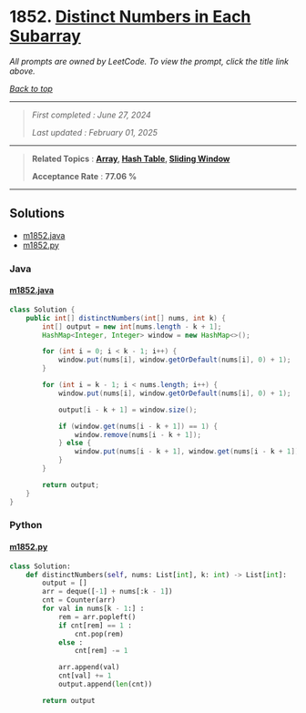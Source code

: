# 1852. [Distinct Numbers in Each Subarray](<https://leetcode.com/problems/distinct-numbers-in-each-subarray>)

*All prompts are owned by LeetCode. To view the prompt, click the title link above.*

*[Back to top](<../README.md>)*

------

> *First completed : June 27, 2024*
>
> *Last updated : February 01, 2025*

------

> **Related Topics** : **[Array](<by_topic/Array.md>), [Hash Table](<by_topic/Hash Table.md>), [Sliding Window](<by_topic/Sliding Window.md>)**
>
> **Acceptance Rate** : **77.06 %**

------

## Solutions

- [m1852.java](<../my-submissions/m1852.java>)
- [m1852.py](<../my-submissions/m1852.py>)
### Java
#### [m1852.java](<../my-submissions/m1852.java>)
```Java
class Solution {
    public int[] distinctNumbers(int[] nums, int k) {
        int[] output = new int[nums.length - k + 1];
        HashMap<Integer, Integer> window = new HashMap<>();

        for (int i = 0; i < k - 1; i++) {
            window.put(nums[i], window.getOrDefault(nums[i], 0) + 1);
        }

        for (int i = k - 1; i < nums.length; i++) {
            window.put(nums[i], window.getOrDefault(nums[i], 0) + 1);

            output[i - k + 1] = window.size();

            if (window.get(nums[i - k + 1]) == 1) {
                window.remove(nums[i - k + 1]);
            } else {
                window.put(nums[i - k + 1], window.get(nums[i - k + 1]) - 1);
            }
        }

        return output;
    }
}
```

### Python
#### [m1852.py](<../my-submissions/m1852.py>)
```Python
class Solution:
    def distinctNumbers(self, nums: List[int], k: int) -> List[int]:
        output = []
        arr = deque([-1] + nums[:k - 1])
        cnt = Counter(arr)
        for val in nums[k - 1:] :
            rem = arr.popleft()
            if cnt[rem] == 1 :
                cnt.pop(rem)
            else :
                cnt[rem] -= 1

            arr.append(val)
            cnt[val] += 1
            output.append(len(cnt))

        return output

```

